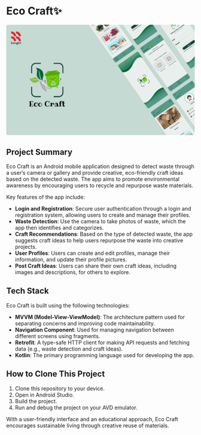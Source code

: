 # Eco Craft✨
![App Screenshot](assetreadme/banner.png)
## Project Summary
Eco Craft is an Android mobile application designed to detect waste through a user’s camera or gallery and provide creative, eco-friendly craft ideas based on the detected waste. The app aims to promote environmental awareness by encouraging users to recycle and repurpose waste materials.

Key features of the app include:
- **Login and Registration**: Secure user authentication through a login and registration system, allowing users to create and manage their profiles.
- **Waste Detection**: Use the camera to take photos of waste, which the app then identifies and categorizes.
- **Craft Recommendations**: Based on the type of detected waste, the app suggests craft ideas to help users repurpose the waste into creative projects.
- **User Profiles**: Users can create and edit profiles, manage their information, and update their profile pictures.
- **Post Craft Ideas**: Users can share their own craft ideas, including images and descriptions, for others to explore.

## Tech Stack
Eco Craft is built using the following technologies:
- **MVVM (Model-View-ViewModel)**: The architecture pattern used for separating concerns and improving code maintainability.
- **Navigation Component**: Used for managing navigation between different screens using fragments.
- **Retrofit**: A type-safe HTTP client for making API requests and fetching data (e.g., waste detection and craft ideas).
- **Kotlin**: The primary programming language used for developing the app.

## How to Clone This Project
1. Clone this repository to your device.
2. Open in Android Studio.
3. Build the project.
4. Run and debug the project on your AVD emulator.

With a user-friendly interface and an educational approach, Eco Craft encourages sustainable living through creative reuse of materials.
